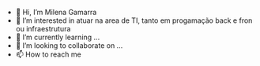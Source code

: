    -  👋 Hi, I’m  Milena Gamarra
- 👀 I’m interested in  atuar na area de TI,  tanto em progamação back e fron ou infraestrutura 
- 🌱 I’m currently learning ...
- 💞️ I’m looking to collaborate on ...
- 📫 How to reach me  
  
<!--- 
Gamarrami/Gamarrami is a ✨ special ✨ repository because its `README.md` (this file) appears on your GitHub profile.
You can click the Preview link to take a look at your changes.
--->
